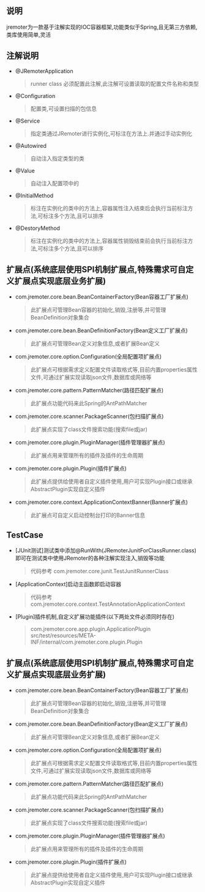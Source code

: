 ## 说明

jremoter为一款基于注解实现的IOC容器框架,功能类似于Spring,且无第三方依赖,类库使用简单,灵活

## 注解说明
* @JRemoterApplication
	> runner class 必须配置此注解,此注解可设置读取的配置文件名称和类型
* @Configuration
	> 配置类,可设置扫描的包信息
* @Service
	> 指定类通过JRemoter进行实例化,可标注在方法上.并通过手动实例化
* @Autowired
	> 自动注入指定类型的类
* @Value
	> 自动注入配置项中的
* @InitialMethod
	> 标注在实例化的类中的方法上,容器属性注入结束后会执行当前标注方法,可标注多个方法,且可以排序
* @DestoryMethod
	> 标注在实例化的类中的方法上,容器属性销毁结束前会执行当前标注方法,可标注多个方法,且可以排序

## 扩展点(系统底层使用SPI机制扩展点,特殊需求可自定义扩展点实现底层业务扩展)
* com.jremoter.core.bean.BeanContainerFactory(Bean容器工厂扩展点)
	> 此扩展点可管理Bean容器的初始化,销毁,注册等,并可管理BeanDefinition对象集合
* com.jremoter.core.bean.BeanDefinitionFactory(Bean定义工厂扩展点)
	> 此扩展点可管理Bean定义对象信息,或者扩展Bean定义
* com.jremoter.core.option.Configuration(全局配置项扩展点)
	> 此扩展点可根据需求定义配置文件读取格式等,目前内置properties属性文件,可通过扩展实现读取json文件,数据库或网络等
* com.jremoter.core.pattern.PatternMatcher(路径匹配扩展点)
	> 此扩展点功能代码来此Spring的AntPathMatcher
* com.jremoter.core.scanner.PackageScanner(包扫描扩展点)
	> 此扩展点实现了class文件搜索功能(搜索file或jar)
* com.jremoter.core.plugin.PluginManager(插件管理器扩展点)
	> 此扩展点用来管理所有的插件及插件的生命周期
* com.jremoter.core.plugin.Plugin(插件扩展点)
	> 此扩展点提供给使用者自定义插件使用,用户可实现Plugin接口或继承AbstractPlugin实现自定义插件
* com.jremoter.core.context.ApplicationContextBanner(Banner扩展点)
	> 此扩展点可自定义启动控制台打印的Banner信息
	
## TestCase
* [JUnit测试]测试类中添加@RunWith(JRemoterJunitForClassRunner.class)即可在测试类中使用JRemoter的各种注解实现注入,销毁等功能
	> 代码参考 com.jremoter.core.junit.TestJunitRunnerClass
* [ApplicationContext]启动主函数即启动容器
	> 代码参考 com.jremoter.core.context.TestAnnotationApplicationContext
* [Plugin]插件机制,自定义扩展功能插件(以下两处文件必须同时存在)
	> com.jremoter.core.app.plugin.ApplicationPlugin
	> src/test/resources/META-INF/internal/com.jremoter.core.plugin.Plugin

## 扩展点(系统底层使用SPI机制扩展点,特殊需求可自定义扩展点实现底层业务扩展)
* com.jremoter.core.bean.BeanContainerFactory(Bean容器工厂扩展点)
	> 此扩展点可管理Bean容器的初始化,销毁,注册等,并可管理BeanDefinition对象集合
* com.jremoter.core.bean.BeanDefinitionFactory(Bean定义工厂扩展点)
	> 此扩展点可管理Bean定义对象信息,或者扩展Bean定义
* com.jremoter.core.option.Configuration(全局配置项扩展点)
	> 此扩展点可根据需求定义配置文件读取格式等,目前内置properties属性文件,可通过扩展实现读取json文件,数据库或网络等
* com.jremoter.core.pattern.PatternMatcher(路径匹配扩展点)
	> 此扩展点功能代码来此Spring的AntPathMatcher
* com.jremoter.core.scanner.PackageScanner(包扫描扩展点)
	> 此扩展点实现了class文件搜索功能(搜索file或jar)
* com.jremoter.core.plugin.PluginManager(插件管理器扩展点)
	> 此扩展点用来管理所有的插件及插件的生命周期
* com.jremoter.core.plugin.Plugin(插件扩展点)
	> 此扩展点提供给使用者自定义插件使用,用户可实现Plugin接口或继承AbstractPlugin实现自定义插件